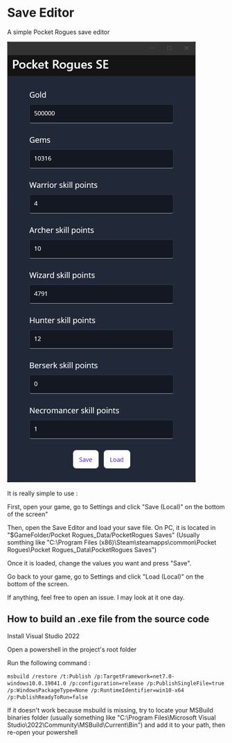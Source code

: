 # Save Editor

A simple Pocket Rogues save editor

![image description](screenshot.png)


It is really simple to use :

First, open your game, go to Settings and click "Save (Local)" on the bottom of the screen"

Then, open the Save Editor and load your save file. On PC, it is located in "$GameFolder/Pocket Rogues_Data/PocketRogues Saves" (Usually somthing like "C:\Program Files (x86)\Steam\steamapps\common\Pocket Rogues\Pocket Rogues_Data\PocketRogues Saves")

Once it is loaded, change the values you want and press "Save".

Go back to your game, go to Settings and click "Load (Local)" on the bottom of the screen.

If anything, feel free to open an issue. I may look at it one day.

## How to build an .exe file from the source code

Install Visual Studio 2022

Open a powershell in the project's root folder

Run the following command :
```
msbuild /restore /t:Publish /p:TargetFramework=net7.0-windows10.0.19041.0 /p:configuration=release /p:PublishSingleFile=true /p:WindowsPackageType=None /p:RuntimeIdentifier=win10-x64 /p:PublishReadyToRun=false
```

If it doesn't work because msbuild is missing, try to locate your MSBuild binaries folder (usually something like "C:\Program Files\Microsoft Visual Studio\2022\Community\MSBuild\Current\Bin") and add it to your path, then re-open your powershell